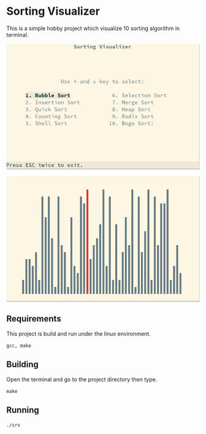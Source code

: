 # Sorting Visualizer

This is a simple hobby project which visualize 10 sorting algorithm in terminal.


![this is altr](https://raw.githubusercontent.com/sohan-reza/sorting_visualizer/master/screenshots/1.png)


![this is altr](https://raw.githubusercontent.com/sohan-reza/sorting_visualizer/master/screenshots/2.png)



## Requirements
This project is build and run under the linux environment.
```
gcc, make

```

## Building
Open the terminal and go to the project directory then type.
```
make
```

## Running
```
./srv
```
